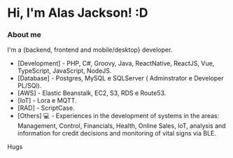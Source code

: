# Hi, I'm Alas Jackson! :D

### About me
I'm a {backend, frontend and mobile/desktop} developer. 

- [Development] - PHP, C#, Groovy, Java, ReactNative, ReactJS, Vue, TypeScript, JavaScript, NodeJS.
- [Database] - Postgres, MySQL e SQLServer ( Adminstrator e Developer PL/SQl).
- [AWS] - Elastic Beanstalk, EC2, S3, RDS e Route53.
- [IoT] - Lora e MQTT.
- [RAD] - ScriptCase.
- [Others] 💻 - Experiences in the development of systems in the areas: Management, Control, Financials, Health, Online Sales, IoT, analysis and information for credit decisions and monitoring of vital signs via BLE.

 Hugs
